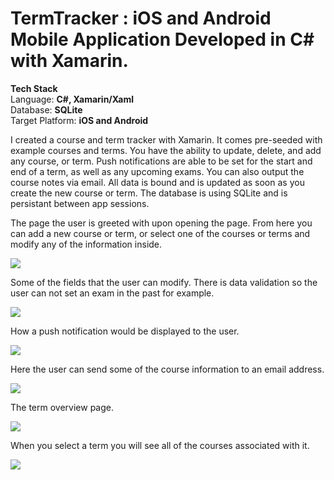 # TermTracker : iOS and Android Mobile Application Developed in C# with Xamarin.

**Tech Stack**  
Language: **C#, Xamarin/Xaml**  
Database: **SQLite**   
Target Platform: **iOS and Android** 



I created a course and term tracker with Xamarin. It comes pre-seeded with example courses and terms. You have the ability to update, delete, and add any course, or term. Push notifications are able to be set for the start and end of a term, as well as any upcoming exams. You can also output the course notes via email. All data is bound and is updated as soon as you create the new course or term. The database is using SQLite and is persistant between app sessions. 


The page the user is greeted with upon opening the page. From here you can add a new course or term, or select one of the courses or terms and modify any of the information inside.

![](UserInterface/CourseOverview.png)

Some of the fields that the user can modify. There is data validation so the user can not set an exam in the past for example.

![](UserInterface/DetailedCourseView.png)

How a push notification would be displayed to the user.

![](UserInterface/PushNotification.png)

Here the user can send some of the course information to an email address.

![](UserInterface/ShareNotes.png)

The term overview page.

![](UserInterface/TermOverview.png)

When you select a term you will see all of the courses associated with it.

![](UserInterface/TermCourseView.png)

